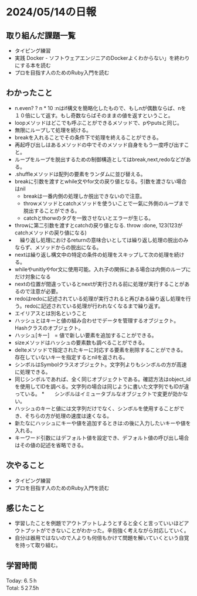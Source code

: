 # 2024/05/14の日報
## 取り組んだ課題一覧
* タイピング練習
*  実践 Docker - ソフトウェアエンジニアのDockerよくわからない」を終わりにする本を読む
*  プロを目指す人のためのRuby入門を読む
## わかったこと
*  n.even? ? n * 10 :nはif構文を簡略化したもので、もしnが偶数ならば、nを１０倍にして返す。もし奇数ならばそのままの値を返すということ。
*  loopメソッドはどこでも呼ぶことができるメソッドで、pやputsと同じ。
  *  無限にループして処理を続ける。
  *  breakを入れることでその条件下で処理を終えることができる。
*  再起呼び出しはあるメソッドの中でそのメソッド自身をもう一度呼び出すこと。
* ループをループを脱出するための制御構造としてはbreak,next,redoなどがある。
* .shuffleメソッドは配列の要素をランダムに並び替える。
* breakに引数を渡すとwhile文やfor文の戻り値となる。引数を渡さない場合はnil
  *  breakは一番内側の処理しか脱出できないので注意。
  *  throwメソッドとcatchメソッドを使ういことで一氣に外側のループまで脱出することができる。  
  *  catchとthorwのタグを一致させないとエラーが生じる。
* throwに第二引数を渡すとcatchの戻り値となる. throw :done, 123(123がcatchメソッドの戻り値になる)
* 　繰り返し処理におけるreturnの意味合いとしては繰り返し処理の脱出のみならず、メソッドからの脱出になる。
* nextは繰り返し構文中の特定の条件の処理をスキップして次の処理を続ける。
 *  whileやunitlyやfor文に使用可能。入れ子の関係にある場合は内側のループにだけ対象になる
* nextの位置が間違っているとnextが実行される前に処理が実行することがあるので注意が必要。
* redoはredoに記述されている処理が実行されると再びある繰り返し処理を行う。redoに記述されている処理が行われなくなるまで繰り返す。
* エイリアスとは別名ということ
* ハッシュとはキーと値の組み合わせでデータを管理するオブジェクト。Hashクラスのオブジェクト。
* ハッシュ[キー]　= 値で新しい要素を追加することができる。
* sizeメソッドはハッシュの要素数も調べることができる。
* delteメソッドで指定されたキーに対応する要素を削除することができる。存在していないキーを指定するとnilを返される。
* シンボルはSymbolクラスオブジェクト。文字列よりもシンボルの方が高速に処理できる。
* 同じシンボルであれば、全く同じオブジェクトである。確認方法はobject_idを使用してIDを調べる。文字列の場合は同じように書いた文字列でもIDが違っている。
*　　シンボルはイミュータブルなオブジェクトで変更が効かない。
* ハッシュのキーと値には文字列だけでなく、シンボルを使用することができ、そちらの方が処理の速度は速くなる。
* 新たなにハッシュにキーや値を追加するときは:の後に入力したいキーや値を入れる。
* キーワード引数にはデフォルト値を設定でき、デフォルト値の呼び出し場合はその値の記述を省略できる。               
## 次やること
* タイピング練習
* プロを目指す人のためのRuby入門を読む
## 感じたこと
* 学習したことを例題でアウトプットしようとすると全くと言っていいほどアウトプットができないことがわかった。辛抱強く考えながら対応していく。
* 自分は器用ではないので人よりも何倍もかけて問題を解いていくという自覚を持って取り組む。
## 学習時間
Today: 6.５h<br>
Total: 5２7.5h
